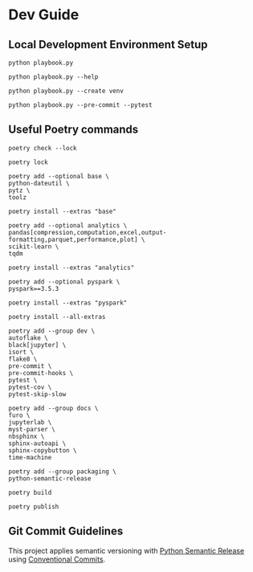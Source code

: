 # Dev Guide

## Local Development Environment Setup

```shell
python playbook.py
```

```shell
python playbook.py --help
```

```shell
python playbook.py --create venv
```

```shell
python playbook.py --pre-commit --pytest
```

## Useful Poetry commands

```shell
poetry check --lock
```

```shell
poetry lock
```

```shell
poetry add --optional base \
python-dateutil \
pytz \
toolz
```

```shell
poetry install --extras "base"
```

```shell
poetry add --optional analytics \
pandas[compression,computation,excel,output-formatting,parquet,performance,plot] \
scikit-learn \
tqdm
```

```shell
poetry install --extras "analytics"
```

```shell
poetry add --optional pyspark \
pyspark==3.5.3
```

```shell
poetry install --extras "pyspark"
```

```shell
poetry install --all-extras
```

```shell
poetry add --group dev \
autoflake \
black[jupyter] \
isort \
flake8 \
pre-commit \
pre-commit-hooks \
pytest \
pytest-cov \
pytest-skip-slow
```

```shell
poetry add --group docs \
furo \
jupyterlab \
myst-parser \
nbsphinx \
sphinx-autoapi \
sphinx-copybutton \
time-machine
```

```shell
poetry add --group packaging \
python-semantic-release
```

```shell
poetry build
```

```shell
poetry publish
```

## Git Commit Guidelines

This project applies semantic versioning
with [Python Semantic Release](https://python-semantic-release.readthedocs.io/en/stable/)
using [Conventional Commits](https://www.conventionalcommits.org/en/v1.0.0/).
